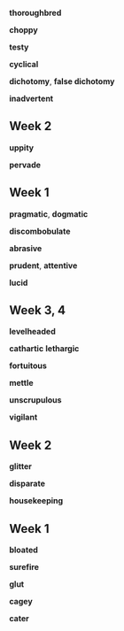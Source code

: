 
**thoroughbred**

**choppy** 

**testy**

**cyclical**

**dichotomy**, **false dichotomy** 

**inadvertent**

## Week 2 

**uppity**

**pervade**

## Week 1 

**pragmatic**, **dogmatic**

**discombobulate**

**abrasive** 

**prudent**, **attentive**

**lucid**  

## Week 3, 4

**levelheaded**

**cathartic** 
**lethargic**

**fortuitous**

**mettle**

**unscrupulous** 

**vigilant**  

## Week 2 

**glitter**

**disparate**

**housekeeping**

## Week 1 

**bloated**

**surefire** 

**glut** 

**cagey**  

**cater**  

